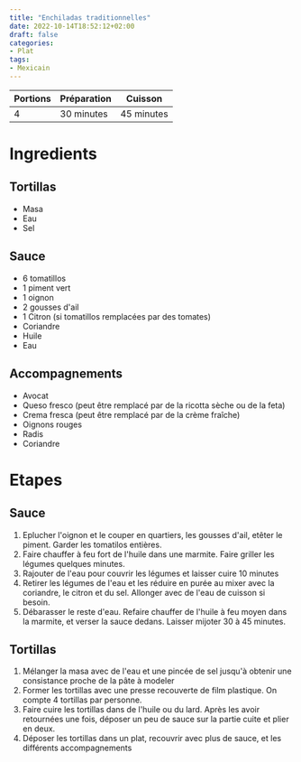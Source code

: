 ```yaml
---
title: "Enchiladas traditionnelles"
date: 2022-10-14T18:52:12+02:00
draft: false
categories:
- Plat
tags:
- Mexicain
---
```


| Portions | Préparation | Cuisson    |
|----------|-------------|------------|
| 4        | 30 minutes  | 45 minutes |

# Ingredients

## Tortillas

- Masa
- Eau
- Sel

## Sauce

- 6 tomatillos
- 1 piment vert
- 1 oignon
- 2 gousses d'ail
- 1 Citron (si tomatillos remplacées par des tomates)
- Coriandre
- Huile
- Eau

## Accompagnements

- Avocat
- Queso fresco (peut être remplacé par de la ricotta sèche ou de la feta)
- Crema fresca (peut être remplacé par de la crème fraîche)
- Oignons rouges
- Radis
- Coriandre

# Etapes

## Sauce

1) Eplucher l'oignon et le couper en quartiers, les gousses d'ail, etêter le piment. Garder les tomatilos entières.
2) Faire chauffer à feu fort de l'huile dans une marmite. Faire griller les légumes quelques minutes.
3) Rajouter de l'eau pour couvrir les légumes et laisser cuire 10 minutes
4) Retirer les légumes de l'eau et les réduire en purée au mixer avec la coriandre, le citron et du sel. Allonger avec de l'eau de cuisson si besoin.
5) Débarasser le reste d'eau. Refaire chauffer de l'huile à feu moyen dans la marmite, et verser la sauce dedans. Laisser mijoter 30 à 45 minutes.

## Tortillas

1) Mélanger la masa avec de l'eau et une pincée de sel jusqu'à obtenir une consistance proche de la pâte à modeler
2) Former les tortillas avec une presse recouverte de film plastique. On compte 4 tortillas par personne.
3) Faire cuire les tortillas dans de l'huile ou du lard. Après les avoir retournées une fois, déposer un peu de sauce sur la partie cuite et plier en deux.
4) Déposer les tortillas dans un plat, recouvrir avec plus de sauce, et les différents accompagnements